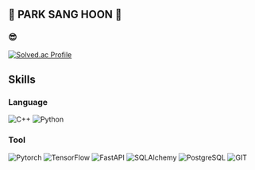 ## 🐰 PARK SANG HOON 👻

### 😎
[![Solved.ac Profile](http://mazassumnida.wtf/api/v2/generate_badge?boj=sanghoon556)](https://solved.ac/sanghoon556/)


## Skills 
### Language
![C++](https://img.shields.io/badge/C++-00599C.svg?&style=for-the-badge&logo=cplusplus&logoColor=blue)
![Python](https://img.shields.io/badge/Python-3776AB.svg?&style=for-the-badge&logo=python&logoColor=white)

### Tool
![Pytorch](https://img.shields.io/badge/PyTorch-EE4C2C.svg?&style=for-the-badge&logo=pytorch&logoColor=white)
![TensorFlow](https://img.shields.io/badge/TensorFlow-FF6F00.svg?&style=for-the-badge&logo=tensorflow&logoColor=white)
![FastAPI](https://img.shields.io/badge/FastAPI-009688.svg?&style=for-the-badge&logo=fastapi&logoColor=white)
![SQLAlchemy](https://img.shields.io/badge/SQLAlchemy-D71F00.svg?&style=for-the-badge&logo=sqlalchemy&logoColor=white)
![PostgreSQL](https://img.shields.io/badge/PostgreSQL-4169E1.svg?&style=for-the-badge&logo=postgresql&logoColor=white)
![GIT](https://img.shields.io/badge/GIT-F05032.svg?&style=for-the-badge&logo=git&logoColor=white)

<!--
**sanghunii/sanghunii** is a ✨ _special_ ✨ repository because its `README.md` (this file) appears on your GitHub profile.

Here are some ideas to get you started:

- 🔭 I’m currently working on ...
- 🌱 I’m currently learning ...
- 👯 I’m looking to collaborate on ...
- 🤔 I’m looking for help with ...
- 💬 Ask me about ...
- 📫 How to reach me: ...
- 😄 Pronouns: ...
- ⚡ Fun fact: ...
-->
